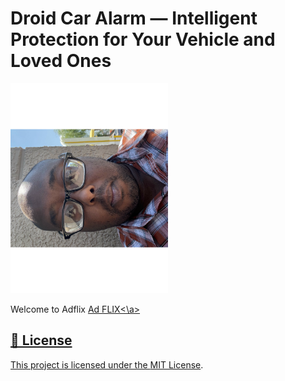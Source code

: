 # Droid Car Alarm — Intelligent Protection for Your Vehicle and Loved Ones
<img src="https://github.com/darrinlallen/adflixsocial/blob/main/src/IMG_0991.svg" width="50%" alt="Project Overview">

Welcome to Adflix
<a href="http://www.adflix.tv">Ad FLIX<\a>

## 📝 License

This project is licensed under the [MIT License](LICENSE).

